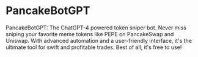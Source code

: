 # PancakeBotGPT
 PancakeBotGPT: The ChatGPT-4 powered token sniper bot. Never miss sniping your favorite meme tokens like PEPE on PancakeSwap and Uniswap. With advanced automation and a user-friendly interface, it's the ultimate tool for swift and profitable trades. Best of all, it's free to use!
